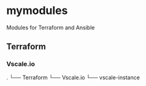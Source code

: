 # mymodules
Modules for Terraform and Ansible

## Terraform
### Vscale.io
.
└── Terraform
    └── Vscale.io
        └── vscale-instance

